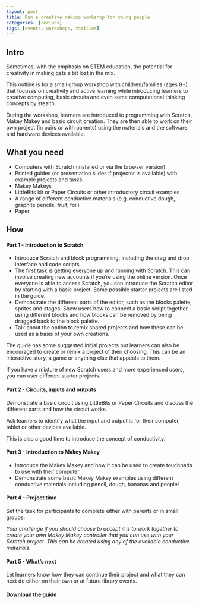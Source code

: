 ```yaml
---
layout: post
title: Run a creative making workshop for young people
categories: [recipes]
tags: [events, workshops, families]
---
```


## Intro
Sometimes, with the emphasis on STEM education, the potential for creativity in making gets a bit lost in the mix.

This outline is for a small group workshop with children/families (ages 8+) that focuses on creativity and active learning while introducing learners to creative computing, basic circuits and even some computational thinking concepts by stealth.
<!--more-->
During the workshop, learners are introduced to programming with Scratch, Makey Makey and basic circuit creation. They are then able to work on their own project (in pairs or with parents) using the materials and the software and hardware devices available.

## What you need
- Computers with Scratch (installed or via the browser version).
- Printed guides (or presentation slides if projector is available) with example projects and tasks.
- Makey Makeys
- LittleBits kit or Paper Circuits  or other introductory circuit examples
- A range of different conductive materials (e.g. conductive dough, graphite pencils, fruit, foil)
- Paper


## How

#### Part 1 - Introduction to Scratch
- Introduce Scratch and block programming, including the drag and drop interface and code scripts.
- The first task is getting everyone up and running with Scratch. This can involve creating new accounts if you’re using the online version. Once everyone is able to access Scratch, you can introduce the Scratch editor by starting with a basic project. Some possible starter projects are listed in the guide.
- Demonstrate the different parts of the editor, such as the blocks palette, sprites and stages. Show users how to connect a basic script together using different blocks and how blocks can be removed by being dragged back to the block palette.
- Talk about the option to remix shared projects and how these can be used as a basis of your own creations.

The guide has some suggested initial projects but learners can also be encouraged to create or remix a project of their choosing. This can be an interactive story, a game or anything else that appeals to them.

If you have a mixture of new Scratch users and more experienced users, you can user different starter projects.


#### Part 2 - Circuits, inputs and outputs
Demonstrate a basic circuit using LittleBits or Paper Circuits and discuss the different parts and how the circuit works.

Ask learners to identify what the input and output is for their computer, tablet or other devices available.

This is also a good time to introduce the concept of conductivity.

#### Part 3 - Introduction to Makey Makey
- Introduce the Makey Makey and how it can be used to create touchpads to use with their computer.
- Demonstrate some basic Makey Makey examples using different conductive materials including pencil, dough, bananas and people!

#### Part 4 - Project time
Set the task for participants to complete either with parents or in small groups.

*Your challenge if you should choose to accept it is to work together to create your own Makey Makey controller that you can use with your Scratch project. This can be created using any of the available conductive materials*.

#### Part 5 - What’s next
Let learners know how they can continue their project and what they can next do either on their own or at future library events.

#### [Download the guide](http://librarymakers.net/public/docs/creativemaking-workshop-with-scratch-and-makeymakey.pdf)
